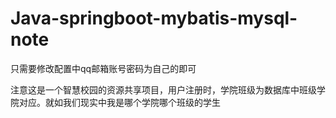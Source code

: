# Java-springboot-mybatis-mysql-note
只需要修改配置中qq邮箱账号密码为自己的即可

注意这是一个智慧校园的资源共享项目，用户注册时，学院班级为数据库中班级学院对应。就如我们现实中我是哪个学院哪个班级的学生
